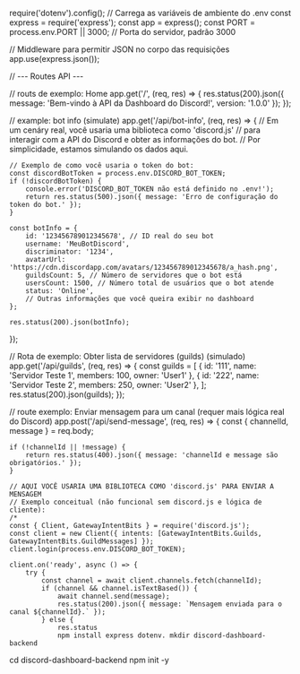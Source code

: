
require('dotenv').config(); // Carrega as variáveis de ambiente do .env
const express = require('express');
const app = express();
const PORT = process.env.PORT || 3000; // Porta do servidor, padrão 3000

// Middleware para permitir JSON no corpo das requisições
app.use(express.json());

// --- Routes API ---

// routs de exemplo: Home
app.get('/', (req, res) => {
    res.status(200).json({
        message: 'Bem-vindo à API da Dashboard do Discord!',
        version: '1.0.0'
    });
});

// example: bot info (simulate)
app.get('/api/bot-info', (req, res) => {
    // Em um cenáry real, você usaria uma biblioteca como 'discord.js'
    // para interagir com a API do Discord e obter as informações do bot.
    // Por simplicidade, estamos simulando os dados aqui.

    // Exemplo de como você usaria o token do bot:
    const discordBotToken = process.env.DISCORD_BOT_TOKEN;
    if (!discordBotToken) {
        console.error('DISCORD_BOT_TOKEN não está definido no .env!');
        return res.status(500).json({ message: 'Erro de configuração do token do bot.' });
    }

    const botInfo = {
        id: '123456789012345678', // ID real do seu bot
        username: 'MeuBotDiscord',
        discriminator: '1234',
        avatarUrl: 'https://cdn.discordapp.com/avatars/123456789012345678/a_hash.png',
        guildsCount: 5, // Número de servidores que o bot está
        usersCount: 1500, // Número total de usuários que o bot atende
        status: 'Online',
        // Outras informações que você queira exibir no dashboard
    };

    res.status(200).json(botInfo);
});

// Rota de exemplo: Obter lista de servidores (guilds) (simulado)
app.get('/api/guilds', (req, res) => {
    const guilds = [
        { id: '111', name: 'Servidor Teste 1', members: 100, owner: 'User1' },
        { id: '222', name: 'Servidor Teste 2', members: 250, owner: 'User2' },
    ];
    res.status(200).json(guilds);
});

// route exemplo: Enviar mensagem para um canal (requer mais lógica real do Discord)
app.post('/api/send-message', (req, res) => {
    const { channelId, message } = req.body;

    if (!channelId || !message) {
        return res.status(400).json({ message: 'channelId e message são obrigatórios.' });
    }

    // AQUI VOCÊ USARIA UMA BIBLIOTECA COMO 'discord.js' PARA ENVIAR A MENSAGEM
    // Exemplo conceitual (não funcional sem discord.js e lógica de cliente):
    /*
    const { Client, GatewayIntentBits } = require('discord.js');
    const client = new Client({ intents: [GatewayIntentBits.Guilds, GatewayIntentBits.GuildMessages] });
    client.login(process.env.DISCORD_BOT_TOKEN);

    client.on('ready', async () => {
        try {
            const channel = await client.channels.fetch(channelId);
            if (channel && channel.isTextBased()) {
                await channel.send(message);
                res.status(200).json({ message: `Mensagem enviada para o canal ${channelId}.` });
            } else {
                res.status
                npm install express dotenv. mkdir discord-dashboard-backend
cd discord-dashboard-backend
npm init -y


